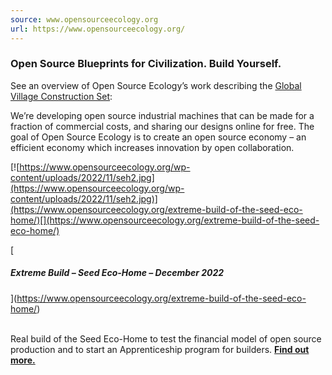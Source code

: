 ```yaml
---
source: www.opensourceecology.org
url: https://www.opensourceecology.org/
---
```


### Open Source Blueprints for Civilization. Build Yourself.

See an overview of Open Source Ecology’s work describing the [Global Village Construction Set](https://www.ted.com/talks/marcin_jakubowski?language=en):

We’re developing open source industrial machines that can be made for a fraction of commercial costs, and sharing our designs online for free. The goal of Open Source Ecology is to create an open source economy – an efficient economy which increases innovation by open collaboration.

[![https://www.opensourceecology.org/wp-content/uploads/2022/11/seh2.jpg](https://www.opensourceecology.org/wp-content/uploads/2022/11/seh2.jpg)](https://www.opensourceecology.org/extreme-build-of-the-seed-eco-home/)[](https://www.opensourceecology.org/extreme-build-of-the-seed-eco-home/)

[

##### Extreme Build – Seed Eco-Home – December 2022

](https://www.opensourceecology.org/extreme-build-of-the-seed-eco-home/)

[](https://www.opensourceecology.org/extreme-build-of-the-seed-eco-home/)  
Real build of the Seed Eco-Home to test the financial model of open source production and to start an Apprenticeship program for builders. **[Find out more.](https://www.opensourceecology.org/extreme-build-of-the-seed-eco-home/)**
